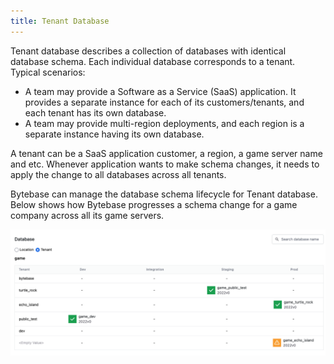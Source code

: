 ```yaml
---
title: Tenant Database
---
```


Tenant database describes a collection of databases with identical database schema. Each individual database corresponds to a tenant. Typical scenarios:

- A team may provide a Software as a Service (SaaS) application. It provides a separate instance for each of its customers/tenants, and each tenant has its own database.
- A team may provide multi-region deployments, and each region is a separate instance having its own database.

A tenant can be a SaaS application customer, a region, a game server name and etc. Whenever application wants to make schema changes, it needs to apply the change to all databases across all tenants.

Bytebase can manage the database schema lifecycle for Tenant database. Below shows how Bytebase progresses a schema change for a game company across all its game servers.

![tenant-matrix](/static/docs/tenant-matrix.png)
